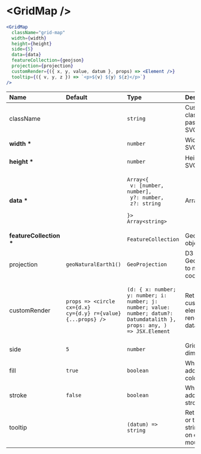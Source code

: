 # \<GridMap \/>

```jsx
<GridMap
  className="grid-map"
  width={width}
  height={height}
  side={5}
  data={data}
  featureCollection={geojson}
  projection={projection}
  customRender={({ x, y, value, datum }, props) => <Element />}
  tooltip={({ v, y, z }) => `<p>${v} ${y} ${z}</p>`}
/>
```

| Name                        | Default                                                                             | Type                                                                                                                                      | Description                                                  |
| :-------------------------- | :---------------------------------------------------------------------------------- | :---------------------------------------------------------------------------------------------------------------------------------------- | :----------------------------------------------------------- |
| className                   |                                                                                     | <pre><code>string</code></pre>                                                                                                            | Custom css classes to pass to the SVG                        |
| <b>width \*</b>             |                                                                                     | <pre><code>number</code></pre>                                                                                                            | Width of the SVG                                             |
| <b>height \*</b>            |                                                                                     | <pre><code>number</code></pre>                                                                                                            | Height of the SVG                                            |
| <b>data \*</b>              |                                                                                     | <pre><code>Array<{<br> v: [number, number],<br> y?: number,<br> z?: string <br>}><br>Array\<string\></code></pre>                         | Array of data                                                |
| <b>featureCollection \*</b> |                                                                                     | <pre><code>FeatureCollection</code></pre>                                                                                                 | GeoJson object                                               |
| projection                  | <pre><code>geoNaturalEarth1()</code></pre>                                          | <pre><code>GeoProjection</code></pre>                                                                                                     | D3 GeoProjection to map coordinates                          |
| customRender                | <pre><code>props => <circle cx={d.x} cy={d.y} r={value} {...props} /> </code></pre> | <pre><code>(d: { x: number; y: number; i: number; j: number; value: number; datum?: Datumdatalith }, props: any, ) => JSX.Element</code></pre> | Return custom element to render as data point                |
| side                        | <pre><code>5</code></pre>                                                           | <pre><code>number</code></pre>                                                                                                            | Grid cell dimension                                          |
| fill                        | <pre><code>true</code></pre>                                                        | <pre><code>boolean</code></pre>                                                                                                           | Whether to add the fill color                                |
| stroke                      | <pre><code>false</code></pre>                                                       | <pre><code>boolean</code></pre>                                                                                                           | Whether to add the stroke color                              |
| tooltip                     |                                                                                     | <pre><code>(datum) => string</code></pre>                                                                                                 | Return HTML or text as a string to show on element mouseover |
